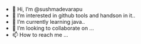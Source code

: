 - 👋 Hi, I’m @sushmadevarapu
- 👀 I’m interested in github tools  and handson in it..
- 🌱 I’m currently learning java..
- 💞️ I’m looking to collaborate on ...
- 📫 How to reach me ...

<!---
sushmadevarapu/sushmadevarapu is a ✨ special ✨ repository because its `README.md` (this file) appears on your GitHub profile.
You can click the Preview link to take a look at your changes.
--->
